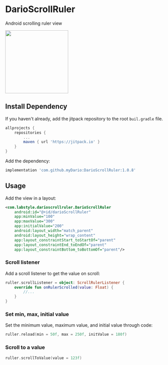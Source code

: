 # DarioScrollRuler
Android scrolling ruler view

<img src="art/screen0.gif" width="200"/>

## Install Dependency
If you haven't already, add the jitpack repository to the root `buil.gradle` file.

```gradle
allprojects {
    repositories {
        ...
        maven { url 'https://jitpack.io' }
    }
}
```

Add the dependency:
```gradle
implementation 'com.github.myDario:DarioScrollRuler:1.0.8'
```

## Usage
Add the view in a layout:

```xml
<com.labstyle.darioscrollruler.DarioScrollRuler
    android:id="@+id/darioScrollRuler"
    app:minValue="100"
    app:maxValue="300"
    app:initialValue="200"
    android:layout_width="match_parent"
    android:layout_height="wrap_content"
    app:layout_constraintStart_toStartOf="parent"
    app:layout_constraintEnd_toEndOf="parent"
    app:layout_constraintBottom_toBottomOf="parent"/>
```

### Scroll listener
Add a scroll listener to get the value on scroll:
```kotlin
ruller.scrollListener = object: ScrollRulerListener {
    override fun onRulerScrolled(value: Float) {
        //...
    }
}
```

### Set min, max, initial value
Set the minimum value, maximum value, and initial value through code:
```kotlin
ruller.reload(min = 50f, max = 250f, initValue = 180f)
```

### Scroll to a value
```kotlin
ruller.scrollToValue(value = 123f)
```
